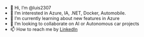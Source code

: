 - 👋 Hi, I’m @luis2307
- 👀 I’m interested in Azure, IA, .NET, Docker, Automobile. 
- 🌱 I’m currently learning about new features in Azure
- 💞️ I’m looking to collaborate on AI or Autonomous car  projects
- 📫 How to reach me by [LinkedIn](https://www.linkedin.com/in/luis-j-256b1ba8/)

<!---
luis2307/luis2307 is a ✨ special ✨ repository because its `README.md` (this file) appears on your GitHub profile.
You can click the Preview link to take a look at your changes.
--->
